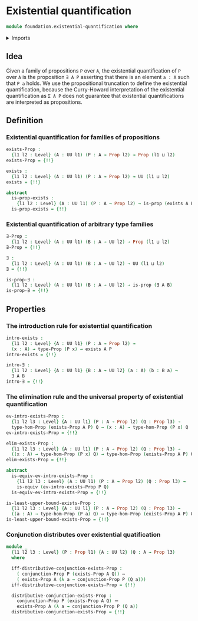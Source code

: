 # Existential quantification

```agda
module foundation.existential-quantification where
```

<details><summary>Imports</summary>

```agda
open import foundation.conjunction
open import foundation.dependent-pair-types
open import foundation.logical-equivalences
open import foundation.propositional-extensionality
open import foundation.propositional-truncations
open import foundation.universe-levels

open import foundation-core.equivalences
open import foundation-core.identity-types
open import foundation-core.propositions
```

</details>

## Idea

Given a family of propositions `P` over `A`, the existential quantification of
`P` over `A` is the proposition `∃ A P` asserting that there is an element
`a : A` such that `P a` holds. We use the propositional truncation to define the
existential quantification, because the Curry-Howard interpretation of the
existential quantification as `Σ A P` does not guarantee that existential
quantifications are interpreted as propositions.

## Definition

### Existential quantification for families of propositions

```agda
exists-Prop :
  {l1 l2 : Level} (A : UU l1) (P : A → Prop l2) → Prop (l1 ⊔ l2)
exists-Prop = {!!}

exists :
  {l1 l2 : Level} (A : UU l1) (P : A → Prop l2) → UU (l1 ⊔ l2)
exists = {!!}

abstract
  is-prop-exists :
    {l1 l2 : Level} (A : UU l1) (P : A → Prop l2) → is-prop (exists A P)
  is-prop-exists = {!!}
```

### Existential quantification of arbitrary type families

```agda
∃-Prop :
  {l1 l2 : Level} (A : UU l1) (B : A → UU l2) → Prop (l1 ⊔ l2)
∃-Prop = {!!}

∃ :
  {l1 l2 : Level} (A : UU l1) (B : A → UU l2) → UU (l1 ⊔ l2)
∃ = {!!}

is-prop-∃ :
  {l1 l2 : Level} (A : UU l1) (B : A → UU l2) → is-prop (∃ A B)
is-prop-∃ = {!!}
```

## Properties

### The introduction rule for existential quantification

```agda
intro-exists :
  {l1 l2 : Level} {A : UU l1} (P : A → Prop l2) →
  (x : A) → type-Prop (P x) → exists A P
intro-exists = {!!}

intro-∃ :
  {l1 l2 : Level} {A : UU l1} {B : A → UU l2} (a : A) (b : B a) →
  ∃ A B
intro-∃ = {!!}
```

### The elimination rule and the universal property of existential quantification

```agda
ev-intro-exists-Prop :
  {l1 l2 l3 : Level} {A : UU l1} (P : A → Prop l2) (Q : Prop l3) →
  type-hom-Prop (exists-Prop A P) Q → (x : A) → type-hom-Prop (P x) Q
ev-intro-exists-Prop = {!!}

elim-exists-Prop :
  {l1 l2 l3 : Level} {A : UU l1} (P : A → Prop l2) (Q : Prop l3) →
  ((x : A) → type-hom-Prop (P x) Q) → type-hom-Prop (exists-Prop A P) Q
elim-exists-Prop = {!!}

abstract
  is-equiv-ev-intro-exists-Prop :
    {l1 l2 l3 : Level} (A : UU l1) (P : A → Prop l2) (Q : Prop l3) →
    is-equiv (ev-intro-exists-Prop P Q)
  is-equiv-ev-intro-exists-Prop = {!!}

is-least-upper-bound-exists-Prop :
  {l1 l2 l3 : Level} {A : UU l1} (P : A → Prop l2) (Q : Prop l3) →
  ((a : A) → type-hom-Prop (P a) Q) ↔ type-hom-Prop (exists-Prop A P) Q
is-least-upper-bound-exists-Prop = {!!}
```

### Conjunction distributes over existential quatification

```agda
module _
  {l1 l2 l3 : Level} (P : Prop l1) {A : UU l2} (Q : A → Prop l3)
  where

  iff-distributive-conjunction-exists-Prop :
    ( conjunction-Prop P (exists-Prop A Q)) ⇔
    ( exists-Prop A (λ a → conjunction-Prop P (Q a)))
  iff-distributive-conjunction-exists-Prop = {!!}

  distributive-conjunction-exists-Prop :
    conjunction-Prop P (exists-Prop A Q) ＝
    exists-Prop A (λ a → conjunction-Prop P (Q a))
  distributive-conjunction-exists-Prop = {!!}
```
